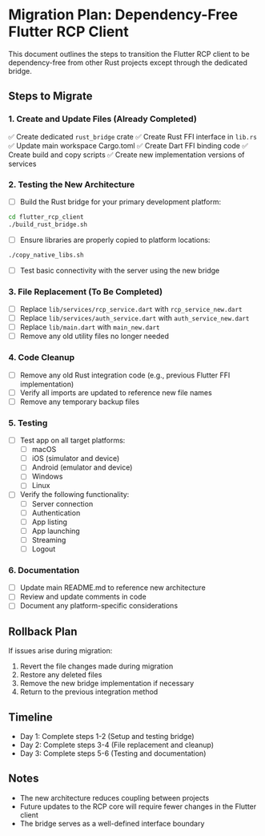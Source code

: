 # Migration Plan: Dependency-Free Flutter RCP Client

This document outlines the steps to transition the Flutter RCP client to be dependency-free from other Rust projects except through the dedicated bridge.

## Steps to Migrate

### 1. Create and Update Files (Already Completed)

✅ Create dedicated `rust_bridge` crate
✅ Create Rust FFI interface in `lib.rs`
✅ Update main workspace Cargo.toml
✅ Create Dart FFI binding code
✅ Create build and copy scripts
✅ Create new implementation versions of services

### 2. Testing the New Architecture

- [ ] Build the Rust bridge for your primary development platform:

```bash
cd flutter_rcp_client
./build_rust_bridge.sh
```

- [ ] Ensure libraries are properly copied to platform locations:

```bash
./copy_native_libs.sh
```

- [ ] Test basic connectivity with the server using the new bridge

### 3. File Replacement (To Be Completed)

- [ ] Replace `lib/services/rcp_service.dart` with `rcp_service_new.dart`
- [ ] Replace `lib/services/auth_service.dart` with `auth_service_new.dart`
- [ ] Replace `lib/main.dart` with `main_new.dart`
- [ ] Remove any old utility files no longer needed

### 4. Code Cleanup

- [ ] Remove any old Rust integration code (e.g., previous Flutter FFI implementation)
- [ ] Verify all imports are updated to reference new file names
- [ ] Remove any temporary backup files

### 5. Testing

- [ ] Test app on all target platforms:
  - [ ] macOS
  - [ ] iOS (simulator and device)
  - [ ] Android (emulator and device)
  - [ ] Windows
  - [ ] Linux

- [ ] Verify the following functionality:
  - [ ] Server connection
  - [ ] Authentication
  - [ ] App listing
  - [ ] App launching
  - [ ] Streaming
  - [ ] Logout

### 6. Documentation

- [ ] Update main README.md to reference new architecture
- [ ] Review and update comments in code
- [ ] Document any platform-specific considerations

## Rollback Plan

If issues arise during migration:

1. Revert the file changes made during migration
2. Restore any deleted files
3. Remove the new bridge implementation if necessary
4. Return to the previous integration method

## Timeline

- Day 1: Complete steps 1-2 (Setup and testing bridge)
- Day 2: Complete steps 3-4 (File replacement and cleanup)
- Day 3: Complete steps 5-6 (Testing and documentation)

## Notes

- The new architecture reduces coupling between projects
- Future updates to the RCP core will require fewer changes in the Flutter client
- The bridge serves as a well-defined interface boundary
